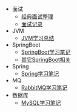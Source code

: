 * 面试  
  * [经典面试整理](./docs/经典面试整理.md)
  * [面试记录](./docs/胡雪松面试记录.md)
* JVM
  * [JVM学习总结](./docs/JVM学习总结.md)
* SpringBoot
  * [SpringBoot学习笔记](./docs/SpringBoot笔记/Spring%20Boot笔记.md)
  * [其它SpringBoot相关](./docs/Springboot.md)
* Spring
  * [Spring学习笔记](./docs/spring学习笔记.md) 
* MQ
  * [RabbitMQ学习笔记](./docs/mq.md)
* 数据库
  * [MySQL学习笔记](./docs/MySQL.md)
       